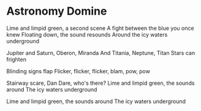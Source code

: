 # Astronomy Domine

Lime and limpid green, a second scene
A fight between the blue you once knew
Floating down, the sound resounds
Around the icy waters underground

Jupiter and Saturn, Oberon, Miranda
And Titania, Neptune, Titan
Stars can frighten

Blinding signs flap
Flicker, flicker, flicker, blam, pow, pow

Stairway scare, Dan Dare, who's there?
Lime and limpid green, the sounds around
The icy waters underground

Lime and limpid green, the sounds around
The icy waters underground
